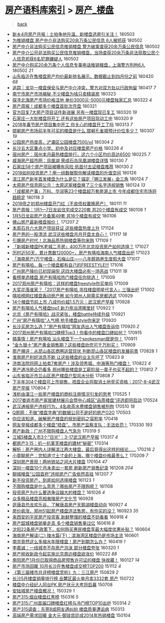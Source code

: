 [房产语料库索引](../../README.md)  > [房产_楼盘](房产_楼盘.md)
====
> [back](../README.md)

- [新乡4月房产月报｜土拍争地升温、新楼盘选房引关注！](http://jkwz.applinzi.com/ittc/7098572191669158923.html#%E6%96%B0%E4%B9%A14%E6%9C%88%E6%88%BF%E4%BA%A7%E6%9C%88%E6%8A%A5%EF%BD%9C%E5%9C%9F%E6%8B%8D%E4%BA%89%E5%9C%B0%E5%8D%87%E6%B8%A9%E3%80%81%E6%96%B0%E6%A5%BC%E7%9B%98%E9%80%89%E6%88%BF%E5%BC%95%E5%85%B3%E6%B3%A8%EF%BC%81) 180503  
- [为推销楼盘 房产中介非法购买20余万条公民信息 6人被抓获](http://jkwz.applinzi.com/ittc/7098543024718218251.html#%E4%B8%BA%E6%8E%A8%E9%94%80%E6%A5%BC%E7%9B%98+%E6%88%BF%E4%BA%A7%E4%B8%AD%E4%BB%8B%E9%9D%9E%E6%B3%95%E8%B4%AD%E4%B9%B020%E4%BD%99%E4%B8%87%E6%9D%A1%E5%85%AC%E6%B0%91%E4%BF%A1%E6%81%AF+6%E4%BA%BA%E8%A2%AB%E6%8A%93%E8%8E%B7) 180502  
- [房产中介非法购买公民信息推销楼盘 警方破案查获20余万条公民信息](http://jkwz.applinzi.com/ittc/7098540380138243079.html#%E6%88%BF%E4%BA%A7%E4%B8%AD%E4%BB%8B%E9%9D%9E%E6%B3%95%E8%B4%AD%E4%B9%B0%E5%85%AC%E6%B0%91%E4%BF%A1%E6%81%AF%E6%8E%A8%E9%94%80%E6%A5%BC%E7%9B%98+%E8%AD%A6%E6%96%B9%E7%A0%B4%E6%A1%88%E6%9F%A5%E8%8E%B720%E4%BD%99%E4%B8%87%E6%9D%A1%E5%85%AC%E6%B0%91%E4%BF%A1%E6%81%AF) 180502  
- [房产中介公司非法购买公民信息推销楼盘，当场查获20余万条非法获取公民个人信息抓获6名犯罪嫌疑人](http://jkwz.applinzi.com/ittc/7098499775844582416.html#%E6%88%BF%E4%BA%A7%E4%B8%AD%E4%BB%8B%E5%85%AC%E5%8F%B8%E9%9D%9E%E6%B3%95%E8%B4%AD%E4%B9%B0%E5%85%AC%E6%B0%91%E4%BF%A1%E6%81%AF%E6%8E%A8%E9%94%80%E6%A5%BC%E7%9B%98%EF%BC%8C%E5%BD%93%E5%9C%BA%E6%9F%A5%E8%8E%B720%E4%BD%99%E4%B8%87%E6%9D%A1%E9%9D%9E%E6%B3%95%E8%8E%B7%E5%8F%96%E5%85%AC%E6%B0%91%E4%B8%AA%E4%BA%BA%E4%BF%A1%E6%81%AF%E6%8A%93%E8%8E%B76%E5%90%8D%E7%8A%AF%E7%BD%AA%E5%AB%8C%E7%96%91%E4%BA%BA) 180502  
- [房产中介购买20余万条个人信息专事电话推销楼盘，上海警方刑拘6人](http://jkwz.applinzi.com/ittc/7098484470405661702.html#%E6%88%BF%E4%BA%A7%E4%B8%AD%E4%BB%8B%E8%B4%AD%E4%B9%B020%E4%BD%99%E4%B8%87%E6%9D%A1%E4%B8%AA%E4%BA%BA%E4%BF%A1%E6%81%AF%E4%B8%93%E4%BA%8B%E7%94%B5%E8%AF%9D%E6%8E%A8%E9%94%80%E6%A5%BC%E7%9B%98%EF%BC%8C%E4%B8%8A%E6%B5%B7%E8%AD%A6%E6%96%B9%E5%88%91%E6%8B%986%E4%BA%BA) 180502 *21* 
- [山东临沂在售楼盘房产均价最新排名展示，数据截止到四月份之前](http://jkwz.applinzi.com/ittc/7094085140580140048.html#%E5%B1%B1%E4%B8%9C%E4%B8%B4%E6%B2%82%E5%9C%A8%E5%94%AE%E6%A5%BC%E7%9B%98%E6%88%BF%E4%BA%A7%E5%9D%87%E4%BB%B7%E6%9C%80%E6%96%B0%E6%8E%92%E5%90%8D%E5%B1%95%E7%A4%BA%EF%BC%8C%E6%95%B0%E6%8D%AE%E6%88%AA%E6%AD%A2%E5%88%B0%E5%9B%9B%E6%9C%88%E4%BB%BD%E4%B9%8B%E5%89%8D) 180420 *68* 
- [追踪｜龙华一楼盘保安与房产中介冲突，警方对双方处以行政拘留](http://jkwz.applinzi.com/ittc/7092729139436192784.html#%E8%BF%BD%E8%B8%AA%EF%BD%9C%E9%BE%99%E5%8D%8E%E4%B8%80%E6%A5%BC%E7%9B%98%E4%BF%9D%E5%AE%89%E4%B8%8E%E6%88%BF%E4%BA%A7%E4%B8%AD%E4%BB%8B%E5%86%B2%E7%AA%81%EF%BC%8C%E8%AD%A6%E6%96%B9%E5%AF%B9%E5%8F%8C%E6%96%B9%E5%A4%84%E4%BB%A5%E8%A1%8C%E6%94%BF%E6%8B%98%E7%95%99) 180417 *7* 
- [南宁市房产市场揭秘 不少楼盘为啥只卖精装房](http://jkwz.applinzi.com/ittc/7083604906940564487.html#%E5%8D%97%E5%AE%81%E5%B8%82%E6%88%BF%E4%BA%A7%E5%B8%82%E5%9C%BA%E6%8F%AD%E7%A7%98+%E4%B8%8D%E5%B0%91%E6%A5%BC%E7%9B%98%E4%B8%BA%E5%95%A5%E5%8F%AA%E5%8D%96%E7%B2%BE%E8%A3%85%E6%88%BF) 180323  
- [探寻北海房产市场价格洼地 单价3000元-5000元楼盘独家汇总](http://jkwz.applinzi.com/ittc/7083327697084482570.html#%E6%8E%A2%E5%AF%BB%E5%8C%97%E6%B5%B7%E6%88%BF%E4%BA%A7%E5%B8%82%E5%9C%BA%E4%BB%B7%E6%A0%BC%E6%B4%BC%E5%9C%B0+%E5%8D%95%E4%BB%B73000%E5%85%83-5000%E5%85%83%E6%A5%BC%E7%9B%98%E7%8B%AC%E5%AE%B6%E6%B1%87%E6%80%BB) 180322 *4* 
- [房产周报！成都多个楼盘首批次开盘](http://jkwz.applinzi.com/ittc/7082876909396689930.html#%E6%88%BF%E4%BA%A7%E5%91%A8%E6%8A%A5%EF%BC%81%E6%88%90%E9%83%BD%E5%A4%9A%E4%B8%AA%E6%A5%BC%E7%9B%98%E9%A6%96%E6%89%B9%E6%AC%A1%E5%BC%80%E7%9B%98) 180321  
- [官方回复7大房产项目证件新进展 另有一楼盘现已复工](http://jkwz.applinzi.com/ittc/7082593278904239111.html#%E5%AE%98%E6%96%B9%E5%9B%9E%E5%A4%8D7%E5%A4%A7%E6%88%BF%E4%BA%A7%E9%A1%B9%E7%9B%AE%E8%AF%81%E4%BB%B6%E6%96%B0%E8%BF%9B%E5%B1%95+%E5%8F%A6%E6%9C%89%E4%B8%80%E6%A5%BC%E7%9B%98%E7%8E%B0%E5%B7%B2%E5%A4%8D%E5%B7%A5) 180320 *19* 
- [石家庄一大批楼盘将开工 还有这些房产项目现动工中](http://jkwz.applinzi.com/ittc/7082570719202640902.html#%E7%9F%B3%E5%AE%B6%E5%BA%84%E4%B8%80%E5%A4%A7%E6%89%B9%E6%A5%BC%E7%9B%98%E5%B0%86%E5%BC%80%E5%B7%A5+%E8%BF%98%E6%9C%89%E8%BF%99%E4%BA%9B%E6%88%BF%E4%BA%A7%E9%A1%B9%E7%9B%AE%E7%8E%B0%E5%8A%A8%E5%B7%A5%E4%B8%AD) 180320 *9* 
- [2018年春节房产项目集中开工 你关心的楼盘开工了吗](http://jkwz.applinzi.com/ittc/7079991271148225542.html#2018%E5%B9%B4%E6%98%A5%E8%8A%82%E6%88%BF%E4%BA%A7%E9%A1%B9%E7%9B%AE%E9%9B%86%E4%B8%AD%E5%BC%80%E5%B7%A5+%E4%BD%A0%E5%85%B3%E5%BF%83%E7%9A%84%E6%A5%BC%E7%9B%98%E5%BC%80%E5%B7%A5%E4%BA%86%E5%90%97) 180313 *7* 
- [邯郸房产市场前半年可买的楼盘是什么 邯郸孔雀城预计价位多少？](http://jkwz.applinzi.com/ittc/7077715718005326864.html#%E9%82%AF%E9%83%B8%E6%88%BF%E4%BA%A7%E5%B8%82%E5%9C%BA%E5%89%8D%E5%8D%8A%E5%B9%B4%E5%8F%AF%E4%B9%B0%E7%9A%84%E6%A5%BC%E7%9B%98%E6%98%AF%E4%BB%80%E4%B9%88+%E9%82%AF%E9%83%B8%E5%AD%94%E9%9B%80%E5%9F%8E%E9%A2%84%E8%AE%A1%E4%BB%B7%E4%BD%8D%E5%A4%9A%E5%B0%91%EF%BC%9F) 180307 *19* 
- [公园房产热度高，浐灞区公园楼盘7500/㎡](http://jkwz.applinzi.com/ittc/7076552494841070599.html#%E5%85%AC%E5%9B%AD%E6%88%BF%E4%BA%A7%E7%83%AD%E5%BA%A6%E9%AB%98%EF%BC%8C%E6%B5%90%E7%81%9E%E5%8C%BA%E5%85%AC%E5%9B%AD%E6%A5%BC%E7%9B%987500%2F%E3%8E%A1) 180304 *2* 
- [长沙五大区重点小学、初中及对应楼盘房产价格](http://jkwz.applinzi.com/ittc/7074448979469534225.html#%E9%95%BF%E6%B2%99%E4%BA%94%E5%A4%A7%E5%8C%BA%E9%87%8D%E7%82%B9%E5%B0%8F%E5%AD%A6%E3%80%81%E5%88%9D%E4%B8%AD%E5%8F%8A%E5%AF%B9%E5%BA%94%E6%A5%BC%E7%9B%98%E6%88%BF%E4%BA%A7%E4%BB%B7%E6%A0%BC) 180226 *4* 
- [宿州房产：宿州本月最热楼盘排行，这六个小区均价高达6500](http://jkwz.applinzi.com/ittc/7073669108766082065.html#%E5%AE%BF%E5%B7%9E%E6%88%BF%E4%BA%A7%EF%BC%9A%E5%AE%BF%E5%B7%9E%E6%9C%AC%E6%9C%88%E6%9C%80%E7%83%AD%E6%A5%BC%E7%9B%98%E6%8E%92%E8%A1%8C%EF%BC%8C%E8%BF%99%E5%85%AD%E4%B8%AA%E5%B0%8F%E5%8C%BA%E5%9D%87%E4%BB%B7%E9%AB%98%E8%BE%BE6500) 180225 *7* 
- [威海房产超市网：凤凰湖 荣成石岛凤凰湖楼盘详情](http://jkwz.applinzi.com/ittc/7064412341695677447.html#%E5%A8%81%E6%B5%B7%E6%88%BF%E4%BA%A7%E8%B6%85%E5%B8%82%E7%BD%91%EF%BC%9A%E5%87%A4%E5%87%B0%E6%B9%96+%E8%8D%A3%E6%88%90%E7%9F%B3%E5%B2%9B%E5%87%A4%E5%87%B0%E6%B9%96%E6%A5%BC%E7%9B%98%E8%AF%A6%E6%83%85) 180130 *7* 
- [石家庄58个房产项目被曝有风险 低首付五证楼盘推荐](http://jkwz.applinzi.com/ittc/7064373449890202635.html#%E7%9F%B3%E5%AE%B6%E5%BA%8458%E4%B8%AA%E6%88%BF%E4%BA%A7%E9%A1%B9%E7%9B%AE%E8%A2%AB%E6%9B%9D%E6%9C%89%E9%A3%8E%E9%99%A9+%E4%BD%8E%E9%A6%96%E4%BB%98%E4%BA%94%E8%AF%81%E6%A5%BC%E7%9B%98%E6%8E%A8%E8%8D%90) 180130 *2* 
- [2018如何投资房产？用一组数据帮你解读楼盘的升值空间](http://jkwz.applinzi.com/ittc/7062873537079936010.html#2018%E5%A6%82%E4%BD%95%E6%8A%95%E8%B5%84%E6%88%BF%E4%BA%A7%EF%BC%9F%E7%94%A8%E4%B8%80%E7%BB%84%E6%95%B0%E6%8D%AE%E5%B8%AE%E4%BD%A0%E8%A7%A3%E8%AF%BB%E6%A5%BC%E7%9B%98%E7%9A%84%E5%8D%87%E5%80%BC%E7%A9%BA%E9%97%B4) 180126  
- [滨江房产新年首发楼盘为什么是它？锚定「拥江发展」金三角](http://jkwz.applinzi.com/ittc/7062126745426068496.html#%E6%BB%A8%E6%B1%9F%E6%88%BF%E4%BA%A7%E6%96%B0%E5%B9%B4%E9%A6%96%E5%8F%91%E6%A5%BC%E7%9B%98%E4%B8%BA%E4%BB%80%E4%B9%88%E6%98%AF%E5%AE%83%EF%BC%9F%E9%94%9A%E5%AE%9A%E3%80%8C%E6%8B%A5%E6%B1%9F%E5%8F%91%E5%B1%95%E3%80%8D%E9%87%91%E4%B8%89%E8%A7%92) 180124 *7* 
- [太原房产信息网公示：太原这家楼盘换了三个名字违规销售](http://jkwz.applinzi.com/ittc/7062082328606540806.html#%E5%A4%AA%E5%8E%9F%E6%88%BF%E4%BA%A7%E4%BF%A1%E6%81%AF%E7%BD%91%E5%85%AC%E7%A4%BA%EF%BC%9A%E5%A4%AA%E5%8E%9F%E8%BF%99%E5%AE%B6%E6%A5%BC%E7%9B%98%E6%8D%A2%E4%BA%86%E4%B8%89%E4%B8%AA%E5%90%8D%E5%AD%97%E8%BF%9D%E8%A7%84%E9%94%80%E5%94%AE) 180124 *13* 
- [「成都房产事」万科、华润等23个楼盘超万套房源上市 今年成都住宅市场将趋稳定](http://jkwz.applinzi.com/ittc/7059885823015519249.html#%E3%80%8C%E6%88%90%E9%83%BD%E6%88%BF%E4%BA%A7%E4%BA%8B%E3%80%8D%E4%B8%87%E7%A7%91%E3%80%81%E5%8D%8E%E6%B6%A6%E7%AD%8923%E4%B8%AA%E6%A5%BC%E7%9B%98%E8%B6%85%E4%B8%87%E5%A5%97%E6%88%BF%E6%BA%90%E4%B8%8A%E5%B8%82+%E4%BB%8A%E5%B9%B4%E6%88%90%E9%83%BD%E4%BD%8F%E5%AE%85%E5%B8%82%E5%9C%BA%E5%B0%86%E8%B6%8B%E7%A8%B3%E5%AE%9A) 180118 *3* 
- [2018债之初郑州楼盘开门红（不良债权置换房产）](http://jkwz.applinzi.com/ittc/7057259382515958800.html#2018%E5%80%BA%E4%B9%8B%E5%88%9D%E9%83%91%E5%B7%9E%E6%A5%BC%E7%9B%98%E5%BC%80%E9%97%A8%E7%BA%A2%EF%BC%88%E4%B8%8D%E8%89%AF%E5%80%BA%E6%9D%83%E7%BD%AE%E6%8D%A2%E6%88%BF%E4%BA%A7%EF%BC%89) 180111 *11* 
- [房产周报：1月1—7日龙岩住宅成交220套 共20个楼盘有成交](http://jkwz.applinzi.com/ittc/7056156488874066954.html#%E6%88%BF%E4%BA%A7%E5%91%A8%E6%8A%A5%EF%BC%9A1%E6%9C%881%E2%80%947%E6%97%A5%E9%BE%99%E5%B2%A9%E4%BD%8F%E5%AE%85%E6%88%90%E4%BA%A4220%E5%A5%97+%E5%85%B120%E4%B8%AA%E6%A5%BC%E7%9B%98%E6%9C%89%E6%88%90%E4%BA%A4) 180108 *1* 
- [1月5日龙岩房产总备案49套 共16个楼盘有成交](http://jkwz.applinzi.com/ittc/7055399784473429008.html#1%E6%9C%885%E6%97%A5%E9%BE%99%E5%B2%A9%E6%88%BF%E4%BA%A7%E6%80%BB%E5%A4%87%E6%A1%8849%E5%A5%97+%E5%85%B116%E4%B8%AA%E6%A5%BC%E7%9B%98%E6%9C%89%E6%88%90%E4%BA%A4) 180106  
- [佛山房产最新楼盘报价！](http://jkwz.applinzi.com/ittc/7044292168984822800.html#%E4%BD%9B%E5%B1%B1%E6%88%BF%E4%BA%A7%E6%9C%80%E6%96%B0%E6%A5%BC%E7%9B%98%E6%8A%A5%E4%BB%B7%EF%BC%81) 171207 *2* 
- [本周石共六大房产项目获证 这些楼盘热度上升](http://jkwz.applinzi.com/ittc/7039448464826565649.html#%E6%9C%AC%E5%91%A8%E7%9F%B3%E5%85%B1%E5%85%AD%E5%A4%A7%E6%88%BF%E4%BA%A7%E9%A1%B9%E7%9B%AE%E8%8E%B7%E8%AF%81+%E8%BF%99%E4%BA%9B%E6%A5%BC%E7%9B%98%E7%83%AD%E5%BA%A6%E4%B8%8A%E5%8D%87) 171124  
- [房产界的一股清流 武汉这些楼盘月月开盘太良心！](http://jkwz.applinzi.com/ittc/7036941793059406864.html#%E6%88%BF%E4%BA%A7%E7%95%8C%E7%9A%84%E4%B8%80%E8%82%A1%E6%B8%85%E6%B5%81+%E6%AD%A6%E6%B1%89%E8%BF%99%E4%BA%9B%E6%A5%BC%E7%9B%98%E6%9C%88%E6%9C%88%E5%BC%80%E7%9B%98%E5%A4%AA%E8%89%AF%E5%BF%83%EF%BC%81) 171117 *18* 
- [引爆房产时代！北海品质热销楼盘等你来购](http://jkwz.applinzi.com/ittc/7033726143973295121.html#%E5%BC%95%E7%88%86%E6%88%BF%E4%BA%A7%E6%97%B6%E4%BB%A3%EF%BC%81%E5%8C%97%E6%B5%B7%E5%93%81%E8%B4%A8%E7%83%AD%E9%94%80%E6%A5%BC%E7%9B%98%E7%AD%89%E4%BD%A0%E6%9D%A5%E8%B4%AD) 171109 *1* 
- [「新城新楼盘PK老城二手房」400万在北京投资房产如何选择？](http://jkwz.applinzi.com/ittc/7029085127383188496.html#%E3%80%8C%E6%96%B0%E5%9F%8E%E6%96%B0%E6%A5%BC%E7%9B%98PK%E8%80%81%E5%9F%8E%E4%BA%8C%E6%89%8B%E6%88%BF%E3%80%8D400%E4%B8%87%E5%9C%A8%E5%8C%97%E4%BA%AC%E6%8A%95%E8%B5%84%E6%88%BF%E4%BA%A7%E5%A6%82%E4%BD%95%E9%80%89%E6%8B%A9%EF%BC%9F) 171027  
- [历时近50天，累计票数120000+，房产有嘻哈海南人气楼盘出炉](http://jkwz.applinzi.com/ittc/7027678312409859089.html#%E5%8E%86%E6%97%B6%E8%BF%9150%E5%A4%A9%EF%BC%8C%E7%B4%AF%E8%AE%A1%E7%A5%A8%E6%95%B0120000%2B%EF%BC%8C%E6%88%BF%E4%BA%A7%E6%9C%89%E5%98%BB%E5%93%88%E6%B5%B7%E5%8D%97%E4%BA%BA%E6%B0%94%E6%A5%BC%E7%9B%98%E5%87%BA%E7%82%89) 171023  
- [「海南房产/万宁楼盘」石梅山庄——八年醇熟养生度假大盘](http://jkwz.applinzi.com/ittc/7025441548802720784.html#%E3%80%8C%E6%B5%B7%E5%8D%97%E6%88%BF%E4%BA%A7%2F%E4%B8%87%E5%AE%81%E6%A5%BC%E7%9B%98%E3%80%8D%E7%9F%B3%E6%A2%85%E5%B1%B1%E5%BA%84%E2%80%94%E2%80%94%E5%85%AB%E5%B9%B4%E9%86%87%E7%86%9F%E5%85%BB%E7%94%9F%E5%BA%A6%E5%81%87%E5%A4%A7%E7%9B%98) 171017  
- [房产有嘻哈，每一个楼盘都有自己的FREESTYLE!!!](http://jkwz.applinzi.com/ittc/7025108435702645776.html#%E6%88%BF%E4%BA%A7%E6%9C%89%E5%98%BB%E5%93%88%EF%BC%8C%E6%AF%8F%E4%B8%80%E4%B8%AA%E6%A5%BC%E7%9B%98%E9%83%BD%E6%9C%89%E8%87%AA%E5%B7%B1%E7%9A%84FREESTYLE%21%21%21) 171016  
- [广州房产降价已初现端倪 这四大楼盘必有一场恶战](http://jkwz.applinzi.com/ittc/7023201055247172624.html#%E5%B9%BF%E5%B7%9E%E6%88%BF%E4%BA%A7%E9%99%8D%E4%BB%B7%E5%B7%B2%E5%88%9D%E7%8E%B0%E7%AB%AF%E5%80%AA+%E8%BF%99%E5%9B%9B%E5%A4%A7%E6%A5%BC%E7%9B%98%E5%BF%85%E6%9C%89%E4%B8%80%E5%9C%BA%E6%81%B6%E6%88%98) 171011 *18* 
- [看榜单选楼盘 房产有嘻哈热门楼盘任你挑选！](http://jkwz.applinzi.com/ittc/7022397129715352593.html#%E7%9C%8B%E6%A6%9C%E5%8D%95%E9%80%89%E6%A5%BC%E7%9B%98+%E6%88%BF%E4%BA%A7%E6%9C%89%E5%98%BB%E5%93%88%E7%83%AD%E9%97%A8%E6%A5%BC%E7%9B%98%E4%BB%BB%E4%BD%A0%E6%8C%91%E9%80%89%EF%BC%81) 171009  
- [2017郑州房产有嘻哈：这样的楼盘freestyle你买单吗](http://jkwz.applinzi.com/ittc/7022371032273519633.html#2017%E9%83%91%E5%B7%9E%E6%88%BF%E4%BA%A7%E6%9C%89%E5%98%BB%E5%93%88%EF%BC%9A%E8%BF%99%E6%A0%B7%E7%9A%84%E6%A5%BC%E7%9B%98freestyle%E4%BD%A0%E4%B9%B0%E5%8D%95%E5%90%97) 171009  
- [大奖花落谁家？「2017房产有嘻哈 寻找楼盘明星代言人」三强出炉](http://jkwz.applinzi.com/ittc/7019832279592076304.html#%E5%A4%A7%E5%A5%96%E8%8A%B1%E8%90%BD%E8%B0%81%E5%AE%B6%EF%BC%9F%E3%80%8C2017%E6%88%BF%E4%BA%A7%E6%9C%89%E5%98%BB%E5%93%88+%E5%AF%BB%E6%89%BE%E6%A5%BC%E7%9B%98%E6%98%8E%E6%98%9F%E4%BB%A3%E8%A8%80%E4%BA%BA%E3%80%8D%E4%B8%89%E5%BC%BA%E5%87%BA%E7%82%89) 171002  
- [嘻哈榜网红楼盘轰动房产圈 如今郑州人刚需买房都选这](http://jkwz.applinzi.com/ittc/7018654019990586385.html#%E5%98%BB%E5%93%88%E6%A6%9C%E7%BD%91%E7%BA%A2%E6%A5%BC%E7%9B%98%E8%BD%B0%E5%8A%A8%E6%88%BF%E4%BA%A7%E5%9C%88+%E5%A6%82%E4%BB%8A%E9%83%91%E5%B7%9E%E4%BA%BA%E5%88%9A%E9%9C%80%E4%B9%B0%E6%88%BF%E9%83%BD%E9%80%89%E8%BF%99) 170929  
- [14个楼盘节前上市 八成均价超1.5万元｜武汉房产早报](http://jkwz.applinzi.com/ittc/7018274341261935633.html#14%E4%B8%AA%E6%A5%BC%E7%9B%98%E8%8A%82%E5%89%8D%E4%B8%8A%E5%B8%82+%E5%85%AB%E6%88%90%E5%9D%87%E4%BB%B7%E8%B6%851.5%E4%B8%87%E5%85%83%EF%BD%9C%E6%AD%A6%E6%B1%89%E6%88%BF%E4%BA%A7%E6%97%A9%E6%8A%A5) 170928  
- [房产有嘻哈人气楼盘top1 新力帝泊湾哪里好](http://jkwz.applinzi.com/ittc/7015913828544676881.html#%E6%88%BF%E4%BA%A7%E6%9C%89%E5%98%BB%E5%93%88%E4%BA%BA%E6%B0%94%E6%A5%BC%E7%9B%98top1+%E6%96%B0%E5%8A%9B%E5%B8%9D%E6%B3%8A%E6%B9%BE%E5%93%AA%E9%87%8C%E5%A5%BD) 170922 *1* 
- [北京《房产有嘻哈》战况紧张，楼盘battle持续升级](http://jkwz.applinzi.com/ittc/7015696054199256080.html#%E5%8C%97%E4%BA%AC%E3%80%8A%E6%88%BF%E4%BA%A7%E6%9C%89%E5%98%BB%E5%93%88%E3%80%8B%E6%88%98%E5%86%B5%E7%B4%A7%E5%BC%A0%EF%BC%8C%E6%A5%BC%E7%9B%98battle%E6%8C%81%E7%BB%AD%E5%8D%87%E7%BA%A7) 170921  
- [广州“房产有嘻哈”人气榜 抢手楼盘style你来定](http://jkwz.applinzi.com/ittc/7015432999196427281.html#%E5%B9%BF%E5%B7%9E%E2%80%9C%E6%88%BF%E4%BA%A7%E6%9C%89%E5%98%BB%E5%93%88%E2%80%9D%E4%BA%BA%E6%B0%94%E6%A6%9C+%E6%8A%A2%E6%89%8B%E6%A5%BC%E7%9B%98style%E4%BD%A0%E6%9D%A5%E5%AE%9A) 170920  
- [长沙买房怎么选？“房产有嘻哈”网友选出人气楼盘告诉你](http://jkwz.applinzi.com/ittc/7015170963040371728.html#%E9%95%BF%E6%B2%99%E4%B9%B0%E6%88%BF%E6%80%8E%E4%B9%88%E9%80%89%EF%BC%9F%E2%80%9C%E6%88%BF%E4%BA%A7%E6%9C%89%E5%98%BB%E5%93%88%E2%80%9D%E7%BD%91%E5%8F%8B%E9%80%89%E5%87%BA%E4%BA%BA%E6%B0%94%E6%A5%BC%E7%9B%98%E5%91%8A%E8%AF%89%E4%BD%A0) 170920 *2* 
- [2017郑州房产有嘻哈口碑榜Top3！你看中的楼盘口碑如何？](http://jkwz.applinzi.com/ittc/7013315277973095441.html#2017%E9%83%91%E5%B7%9E%E6%88%BF%E4%BA%A7%E6%9C%89%E5%98%BB%E5%93%88%E5%8F%A3%E7%A2%91%E6%A6%9CTop3%EF%BC%81%E4%BD%A0%E7%9C%8B%E4%B8%AD%E7%9A%84%E6%A5%BC%E7%9B%98%E5%8F%A3%E7%A2%91%E5%A6%82%E4%BD%95%EF%BC%9F) 170915  
- [搞事情！房产有嘻哈 汕头楼盘下一个spokesman就是你！](http://jkwz.applinzi.com/ittc/7012111768858657808.html#%E6%90%9E%E4%BA%8B%E6%83%85%EF%BC%81%E6%88%BF%E4%BA%A7%E6%9C%89%E5%98%BB%E5%93%88+%E6%B1%95%E5%A4%B4%E6%A5%BC%E7%9B%98%E4%B8%8B%E4%B8%80%E4%B8%AAspokesman%E5%B0%B1%E6%98%AF%E4%BD%A0%EF%BC%81) 170911  
- [“金九银十”房产黄金销售期？这些楼盘劝您可千万别买！](http://jkwz.applinzi.com/ittc/7011349729315914768.html#%E2%80%9C%E9%87%91%E4%B9%9D%E9%93%B6%E5%8D%81%E2%80%9D%E6%88%BF%E4%BA%A7%E9%BB%84%E9%87%91%E9%94%80%E5%94%AE%E6%9C%9F%EF%BC%9F%E8%BF%99%E4%BA%9B%E6%A5%BC%E7%9B%98%E5%8A%9D%E6%82%A8%E5%8F%AF%E5%8D%83%E4%B8%87%E5%88%AB%E4%B9%B0%EF%BC%81) 170909  
- [房产辣评：从昆山各区商圈运营现状 判断昆山各区楼盘的发展前景](http://jkwz.applinzi.com/ittc/7006869652406535185.html#%E6%88%BF%E4%BA%A7%E8%BE%A3%E8%AF%84%EF%BC%9A%E4%BB%8E%E6%98%86%E5%B1%B1%E5%90%84%E5%8C%BA%E5%95%86%E5%9C%88%E8%BF%90%E8%90%A5%E7%8E%B0%E7%8A%B6+%E5%88%A4%E6%96%AD%E6%98%86%E5%B1%B1%E5%90%84%E5%8C%BA%E6%A5%BC%E7%9B%98%E7%9A%84%E5%8F%91%E5%B1%95%E5%89%8D%E6%99%AF) 170828 *1* 
- [淮南房产利好消息不断 让这些楼盘的业主乐坏了](http://jkwz.applinzi.com/ittc/7005039624257537040.html#%E6%B7%AE%E5%8D%97%E6%88%BF%E4%BA%A7%E5%88%A9%E5%A5%BD%E6%B6%88%E6%81%AF%E4%B8%8D%E6%96%AD+%E8%AE%A9%E8%BF%99%E4%BA%9B%E6%A5%BC%E7%9B%98%E7%9A%84%E4%B8%9A%E4%B8%BB%E4%B9%90%E5%9D%8F%E4%BA%86) 170823 *9* 
- [济南法院将网上拍卖7套房产！涉及领秀城、中海等热门楼盘！](http://jkwz.applinzi.com/ittc/7004581188663247889.html#%E6%B5%8E%E5%8D%97%E6%B3%95%E9%99%A2%E5%B0%86%E7%BD%91%E4%B8%8A%E6%8B%8D%E5%8D%967%E5%A5%97%E6%88%BF%E4%BA%A7%EF%BC%81%E6%B6%89%E5%8F%8A%E9%A2%86%E7%A7%80%E5%9F%8E%E3%80%81%E4%B8%AD%E6%B5%B7%E7%AD%89%E7%83%AD%E9%97%A8%E6%A5%BC%E7%9B%98%EF%BC%81) 170822 *4* 
- [房产遇冷房企仍看多 郑州哪些楼盘是工薪阶层一辈子也买不起的？](http://jkwz.applinzi.com/ittc/7000883616257934352.html#%E6%88%BF%E4%BA%A7%E9%81%87%E5%86%B7%E6%88%BF%E4%BC%81%E4%BB%8D%E7%9C%8B%E5%A4%9A+%E9%83%91%E5%B7%9E%E5%93%AA%E4%BA%9B%E6%A5%BC%E7%9B%98%E6%98%AF%E5%B7%A5%E8%96%AA%E9%98%B6%E5%B1%82%E4%B8%80%E8%BE%88%E5%AD%90%E4%B9%9F%E4%B9%B0%E4%B8%8D%E8%B5%B7%E7%9A%84%EF%BC%9F) 170812 *7* 
- [山东省临沂市兰山区房产楼盘户型风水分析](http://jkwz.applinzi.com/ittc/6999394093833389072.html#%E5%B1%B1%E4%B8%9C%E7%9C%81%E4%B8%B4%E6%B2%82%E5%B8%82%E5%85%B0%E5%B1%B1%E5%8C%BA%E6%88%BF%E4%BA%A7%E6%A5%BC%E7%9B%98%E6%88%B7%E5%9E%8B%E9%A3%8E%E6%B0%B4%E5%88%86%E6%9E%90) 170808 *7* 
- [下半年304个楼盘可上市销售，捂盘企业将取消土地竞买资格｜2017-8-4武汉房产早报](http://jkwz.applinzi.com/ittc/6997862951426720784.html#%E4%B8%8B%E5%8D%8A%E5%B9%B4304%E4%B8%AA%E6%A5%BC%E7%9B%98%E5%8F%AF%E4%B8%8A%E5%B8%82%E9%94%80%E5%94%AE%EF%BC%8C%E6%8D%82%E7%9B%98%E4%BC%81%E4%B8%9A%E5%B0%86%E5%8F%96%E6%B6%88%E5%9C%9F%E5%9C%B0%E7%AB%9E%E4%B9%B0%E8%B5%84%E6%A0%BC%EF%BD%9C2017-8-4%E6%AD%A6%E6%B1%89%E6%88%BF%E4%BA%A7%E6%97%A9%E6%8A%A5) 170804 *7* 
- [浅析由湛江一些房产楼盘的商标注册情况引发的思考](http://jkwz.applinzi.com/ittc/6971551547900036101.html#%E6%B5%85%E6%9E%90%E7%94%B1%E6%B9%9B%E6%B1%9F%E4%B8%80%E4%BA%9B%E6%88%BF%E4%BA%A7%E6%A5%BC%E7%9B%98%E7%9A%84%E5%95%86%E6%A0%87%E6%B3%A8%E5%86%8C%E6%83%85%E5%86%B5%E5%BC%95%E5%8F%91%E7%9A%84%E6%80%9D%E8%80%83) 170525 *1* 
- [2017娄底市房产家居建材展示会暨中心城区“品质楼盘”评选即将启动](http://jkwz.applinzi.com/ittc/6971248674079245316.html#2017%E5%A8%84%E5%BA%95%E5%B8%82%E6%88%BF%E4%BA%A7%E5%AE%B6%E5%B1%85%E5%BB%BA%E6%9D%90%E5%B1%95%E7%A4%BA%E4%BC%9A%E6%9A%A8%E4%B8%AD%E5%BF%83%E5%9F%8E%E5%8C%BA%E2%80%9C%E5%93%81%E8%B4%A8%E6%A5%BC%E7%9B%98%E2%80%9D%E8%AF%84%E9%80%89%E5%8D%B3%E5%B0%86%E5%90%AF%E5%8A%A8) 170524  
- [武汉通报房产违规行为，4名收茶水费楼盘销售被刑拘](http://jkwz.applinzi.com/ittc/6965965085137699845.html#%E6%AD%A6%E6%B1%89%E9%80%9A%E6%8A%A5%E6%88%BF%E4%BA%A7%E8%BF%9D%E8%A7%84%E8%A1%8C%E4%B8%BA%EF%BC%8C4%E5%90%8D%E6%94%B6%E8%8C%B6%E6%B0%B4%E8%B4%B9%E6%A5%BC%E7%9B%98%E9%94%80%E5%94%AE%E8%A2%AB%E5%88%91%E6%8B%98) 170510 *18* 
- [Q房网：不做“楼盘字典”的数据公司不是好的房产O2O](http://jkwz.applinzi.com/ittc/6963395020274009092.html#Q%E6%88%BF%E7%BD%91%EF%BC%9A%E4%B8%8D%E5%81%9A%E2%80%9C%E6%A5%BC%E7%9B%98%E5%AD%97%E5%85%B8%E2%80%9D%E7%9A%84%E6%95%B0%E6%8D%AE%E5%85%AC%E5%8F%B8%E4%B8%8D%E6%98%AF%E5%A5%BD%E7%9A%84%E6%88%BF%E4%BA%A7O2O) 170503  
- [你应该知道，破解房产楼盘的规划密码之容积率](http://jkwz.applinzi.com/ittc/6957914925241467909.html#%E4%BD%A0%E5%BA%94%E8%AF%A5%E7%9F%A5%E9%81%93%EF%BC%8C%E7%A0%B4%E8%A7%A3%E6%88%BF%E4%BA%A7%E6%A5%BC%E7%9B%98%E7%9A%84%E8%A7%84%E5%88%92%E5%AF%86%E7%A0%81%E4%B9%8B%E5%AE%B9%E7%A7%AF%E7%8E%87) 170418  
- [网友举报成都多个楼盘“捂盘”，市房产监察支队：无法处罚！](http://jkwz.applinzi.com/ittc/6950881317079221252.html#%E7%BD%91%E5%8F%8B%E4%B8%BE%E6%8A%A5%E6%88%90%E9%83%BD%E5%A4%9A%E4%B8%AA%E6%A5%BC%E7%9B%98%E2%80%9C%E6%8D%82%E7%9B%98%E2%80%9D%EF%BC%8C%E5%B8%82%E6%88%BF%E4%BA%A7%E7%9B%91%E5%AF%9F%E6%94%AF%E9%98%9F%EF%BC%9A%E6%97%A0%E6%B3%95%E5%A4%84%E7%BD%9A%EF%BC%81) 170330 *193* 
- [房产新政：广州不限购楼盘人气急升](http://jkwz.applinzi.com/ittc/6946739468756321285.html#%E6%88%BF%E4%BA%A7%E6%96%B0%E6%94%BF%EF%BC%9A%E5%B9%BF%E5%B7%9E%E4%B8%8D%E9%99%90%E8%B4%AD%E6%A5%BC%E7%9B%98%E4%BA%BA%E6%B0%94%E6%80%A5%E5%8D%87) 170319 *5* 
- [江城5楼盘入市3个“日光”｜3-17武汉房产早报](http://jkwz.applinzi.com/ittc/6945915619131261956.html#%E6%B1%9F%E5%9F%8E5%E6%A5%BC%E7%9B%98%E5%85%A5%E5%B8%823%E4%B8%AA%E2%80%9C%E6%97%A5%E5%85%89%E2%80%9D%EF%BD%9C3-17%E6%AD%A6%E6%B1%89%E6%88%BF%E4%BA%A7%E6%97%A9%E6%8A%A5) 170317 *4* 
- [都房产3·15：扒一扒莱芜楼盘的建材“秘密”](http://jkwz.applinzi.com/ittc/6944851283021399044.html#%E9%83%BD%E6%88%BF%E4%BA%A73%C2%B715%EF%BC%9A%E6%89%92%E4%B8%80%E6%89%92%E8%8E%B1%E8%8A%9C%E6%A5%BC%E7%9B%98%E7%9A%84%E5%BB%BA%E6%9D%90%E2%80%9C%E7%A7%98%E5%AF%86%E2%80%9D) 170314  
- [解析｜房产圈内人详解滨江两大楼盘，最后竟得出这样的结论……](http://jkwz.applinzi.com/ittc/6935354864447259653.html#%E8%A7%A3%E6%9E%90%EF%BD%9C%E6%88%BF%E4%BA%A7%E5%9C%88%E5%86%85%E4%BA%BA%E8%AF%A6%E8%A7%A3%E6%BB%A8%E6%B1%9F%E4%B8%A4%E5%A4%A7%E6%A5%BC%E7%9B%98%EF%BC%8C%E6%9C%80%E5%90%8E%E7%AB%9F%E5%BE%97%E5%87%BA%E8%BF%99%E6%A0%B7%E7%9A%84%E7%BB%93%E8%AE%BA%E2%80%A6%E2%80%A6) 170216 *2* 
- [小童聊房产：您知道寸土寸金的上海，哪个楼盘价格最贵么？](http://jkwz.applinzi.com/ittc/6932719934001120261.html#%E5%B0%8F%E7%AB%A5%E8%81%8A%E6%88%BF%E4%BA%A7%EF%BC%9A%E6%82%A8%E7%9F%A5%E9%81%93%E5%AF%B8%E5%9C%9F%E5%AF%B8%E9%87%91%E7%9A%84%E4%B8%8A%E6%B5%B7%EF%BC%8C%E5%93%AA%E4%B8%AA%E6%A5%BC%E7%9B%98%E4%BB%B7%E6%A0%BC%E6%9C%80%E8%B4%B5%E4%B9%88%EF%BC%9F) 170209 *7* 
- [深圳房产景观！两地铁站之间大片楼盘](http://jkwz.applinzi.com/ittc/6919341123381494788.html#%E6%B7%B1%E5%9C%B3%E6%88%BF%E4%BA%A7%E6%99%AF%E8%A7%82%EF%BC%81%E4%B8%A4%E5%9C%B0%E9%93%81%E7%AB%99%E4%B9%8B%E9%97%B4%E5%A4%A7%E7%89%87%E6%A5%BC%E7%9B%98) 170104 *47* 
- [深圳一楼盘10个月未卖出一套房 刷新房产销售纪录](http://jkwz.applinzi.com/ittc/6909239262448190469.html#%E6%B7%B1%E5%9C%B3%E4%B8%80%E6%A5%BC%E7%9B%9810%E4%B8%AA%E6%9C%88%E6%9C%AA%E5%8D%96%E5%87%BA%E4%B8%80%E5%A5%97%E6%88%BF+%E5%88%B7%E6%96%B0%E6%88%BF%E4%BA%A7%E9%94%80%E5%94%AE%E7%BA%AA%E5%BD%95) 161208 *204* 
- [聊城楼盘“公园首府”违规房产广告依然高挂](http://jkwz.applinzi.com/ittc/6908822168820777988.html#%E8%81%8A%E5%9F%8E%E6%A5%BC%E7%9B%98%E2%80%9C%E5%85%AC%E5%9B%AD%E9%A6%96%E5%BA%9C%E2%80%9D%E8%BF%9D%E8%A7%84%E6%88%BF%E4%BA%A7%E5%B9%BF%E5%91%8A%E4%BE%9D%E7%84%B6%E9%AB%98%E6%8C%82) 161207 *7* 
- [新手投资房产，到底如何选择楼盘](http://jkwz.applinzi.com/ittc/6903771879294108676.html#%E6%96%B0%E6%89%8B%E6%8A%95%E8%B5%84%E6%88%BF%E4%BA%A7%EF%BC%8C%E5%88%B0%E5%BA%95%E5%A6%82%E4%BD%95%E9%80%89%E6%8B%A9%E6%A5%BC%E7%9B%98) 161123 *1* 
- [不限购楼盘是什么意思？哪些房产不限购呢？](http://jkwz.applinzi.com/ittc/6898151407617573892.html#%E4%B8%8D%E9%99%90%E8%B4%AD%E6%A5%BC%E7%9B%98%E6%98%AF%E4%BB%80%E4%B9%88%E6%84%8F%E6%80%9D%EF%BC%9F%E5%93%AA%E4%BA%9B%E6%88%BF%E4%BA%A7%E4%B8%8D%E9%99%90%E8%B4%AD%E5%91%A2%EF%BC%9F) 161108  
- [投资房产为什么要选争议越大的楼盘？](http://jkwz.applinzi.com/ittc/6893341195895309317.html#%E6%8A%95%E8%B5%84%E6%88%BF%E4%BA%A7%E4%B8%BA%E4%BB%80%E4%B9%88%E8%A6%81%E9%80%89%E4%BA%89%E8%AE%AE%E8%B6%8A%E5%A4%A7%E7%9A%84%E6%A5%BC%E7%9B%98%EF%BC%9F) 161026 *4* 
- [众多精品楼盘亮相夷陵房产文化节](http://jkwz.applinzi.com/ittc/6882952615565984773.html#%E4%BC%97%E5%A4%9A%E7%B2%BE%E5%93%81%E6%A5%BC%E7%9B%98%E4%BA%AE%E7%9B%B8%E5%A4%B7%E9%99%B5%E6%88%BF%E4%BA%A7%E6%96%87%E5%8C%96%E8%8A%82) 160928  
- [逛唐县恐龙欢乐谷，了解唐县房产天鹅湖楼盘动向](http://jkwz.applinzi.com/ittc/6882454620852454404.html#%E9%80%9B%E5%94%90%E5%8E%BF%E6%81%90%E9%BE%99%E6%AC%A2%E4%B9%90%E8%B0%B7%EF%BC%8C%E4%BA%86%E8%A7%A3%E5%94%90%E5%8E%BF%E6%88%BF%E4%BA%A7%E5%A4%A9%E9%B9%85%E6%B9%96%E6%A5%BC%E7%9B%98%E5%8A%A8%E5%90%91) 160927 *4* 
- [房价疯涨，郑州51起房产楼盘违法售房，有你买的没？](http://jkwz.applinzi.com/ittc/6881084365337003012.html#%E6%88%BF%E4%BB%B7%E7%96%AF%E6%B6%A8%EF%BC%8C%E9%83%91%E5%B7%9E51%E8%B5%B7%E6%88%BF%E4%BA%A7%E6%A5%BC%E7%9B%98%E8%BF%9D%E6%B3%95%E5%94%AE%E6%88%BF%EF%BC%8C%E6%9C%89%E4%BD%A0%E4%B9%B0%E7%9A%84%E6%B2%A1%EF%BC%9F) 160923 *35* 
- [来西安的平民房产投资客 新鲜整理的楼盘不妨看看](http://jkwz.applinzi.com/ittc/6879248214510797828.html#%E6%9D%A5%E8%A5%BF%E5%AE%89%E7%9A%84%E5%B9%B3%E6%B0%91%E6%88%BF%E4%BA%A7%E6%8A%95%E8%B5%84%E5%AE%A2+%E6%96%B0%E9%B2%9C%E6%95%B4%E7%90%86%E7%9A%84%E6%A5%BC%E7%9B%98%E4%B8%8D%E5%A6%A8%E7%9C%8B%E7%9C%8B) 160918 *4* 
- [房产韶城楼盘销量走高 多个楼盘销售量过亿](http://jkwz.applinzi.com/ittc/6844380670864131076.html#%E6%88%BF%E4%BA%A7%E9%9F%B6%E5%9F%8E%E6%A5%BC%E7%9B%98%E9%94%80%E9%87%8F%E8%B5%B0%E9%AB%98+%E5%A4%9A%E4%B8%AA%E6%A5%BC%E7%9B%98%E9%94%80%E5%94%AE%E9%87%8F%E8%BF%87%E4%BA%BF) 160616 *8* 
- [沈阳22条房产政策下，如何购买惠民楼盘享最大幅度优惠补贴？](http://jkwz.applinzi.com/ittc/6839877712101245956.html#%E6%B2%88%E9%98%B322%E6%9D%A1%E6%88%BF%E4%BA%A7%E6%94%BF%E7%AD%96%E4%B8%8B%EF%BC%8C%E5%A6%82%E4%BD%95%E8%B4%AD%E4%B9%B0%E6%83%A0%E6%B0%91%E6%A5%BC%E7%9B%98%E4%BA%AB%E6%9C%80%E5%A4%A7%E5%B9%85%E5%BA%A6%E4%BC%98%E6%83%A0%E8%A1%A5%E8%B4%B4%EF%BC%9F) 160604  
- [海南房产解读(二) 陵水篇(下)：滨海湾区楼盘仍是市场主流](http://jkwz.applinzi.com/ittc/6838487376334423044.html#%E6%B5%B7%E5%8D%97%E6%88%BF%E4%BA%A7%E8%A7%A3%E8%AF%BB%28%E4%BA%8C%29+%E9%99%B5%E6%B0%B4%E7%AF%87%28%E4%B8%8B%29%EF%BC%9A%E6%BB%A8%E6%B5%B7%E6%B9%BE%E5%8C%BA%E6%A5%BC%E7%9B%98%E4%BB%8D%E6%98%AF%E5%B8%82%E5%9C%BA%E4%B8%BB%E6%B5%81) 160601  
- [南京竟然这么多缩水年限楼盘！房产到期怎么办？](http://jkwz.applinzi.com/ittc/6822721283028419589.html#%E5%8D%97%E4%BA%AC%E7%AB%9F%E7%84%B6%E8%BF%99%E4%B9%88%E5%A4%9A%E7%BC%A9%E6%B0%B4%E5%B9%B4%E9%99%90%E6%A5%BC%E7%9B%98%EF%BC%81%E6%88%BF%E4%BA%A7%E5%88%B0%E6%9C%9F%E6%80%8E%E4%B9%88%E5%8A%9E%EF%BC%9F) 160419 *1* 
- [李嘉诚：一线城市不存房产泡沫 部分楼盘夸张](http://jkwz.applinzi.com/ittc/6811601914265338884.html#%E6%9D%8E%E5%98%89%E8%AF%9A%EF%BC%9A%E4%B8%80%E7%BA%BF%E5%9F%8E%E5%B8%82%E4%B8%8D%E5%AD%98%E6%88%BF%E4%BA%A7%E6%B3%A1%E6%B2%AB+%E9%83%A8%E5%88%86%E6%A5%BC%E7%9B%98%E5%A4%B8%E5%BC%A0) 160320 *1* 
- [房产税收新政今起实施北京周边楼盘欲涨价](http://jkwz.applinzi.com/ittc/6801446013306930180.html#%E6%88%BF%E4%BA%A7%E7%A8%8E%E6%94%B6%E6%96%B0%E6%94%BF%E4%BB%8A%E8%B5%B7%E5%AE%9E%E6%96%BD%E5%8C%97%E4%BA%AC%E5%91%A8%E8%BE%B9%E6%A5%BC%E7%9B%98%E6%AC%B2%E6%B6%A8%E4%BB%B7) 160222 *88* 
- [南阳房产1月份已取得商品房预售许可证的楼盘 快收藏！](http://jkwz.applinzi.com/ittc/6792080815286649861.html#%E5%8D%97%E9%98%B3%E6%88%BF%E4%BA%A71%E6%9C%88%E4%BB%BD%E5%B7%B2%E5%8F%96%E5%BE%97%E5%95%86%E5%93%81%E6%88%BF%E9%A2%84%E5%94%AE%E8%AE%B8%E5%8F%AF%E8%AF%81%E7%9A%84%E6%A5%BC%E7%9B%98+%E5%BF%AB%E6%94%B6%E8%97%8F%EF%BC%81) 160127 *14* 
- [房产市场回暖 10月长沙在售楼盘成交榜TOP200](http://jkwz.applinzi.com/ittc/6763805554392957956.html#%E6%88%BF%E4%BA%A7%E5%B8%82%E5%9C%BA%E5%9B%9E%E6%9A%96+10%E6%9C%88%E9%95%BF%E6%B2%99%E5%9C%A8%E5%94%AE%E6%A5%BC%E7%9B%98%E6%88%90%E4%BA%A4%E6%A6%9CTOP200) 151112 *4* 
- [《第三届楼市总评榜楼盘赏析》九：三江房产](http://jkwz.applinzi.com/ittc/6735933661880812549.html#%E3%80%8A%E7%AC%AC%E4%B8%89%E5%B1%8A%E6%A5%BC%E5%B8%82%E6%80%BB%E8%AF%84%E6%A6%9C%E6%A5%BC%E7%9B%98%E8%B5%8F%E6%9E%90%E3%80%8B%E4%B9%9D%EF%BC%9A%E4%B8%89%E6%B1%9F%E6%88%BF%E4%BA%A7) 150829 *2* 
- [长沙5月楼盘销量排行榜 岳麓区最火单月卖3332套 房产](http://jkwz.applinzi.com/ittc/547650614945097066.html#%E9%95%BF%E6%B2%995%E6%9C%88%E6%A5%BC%E7%9B%98%E9%94%80%E9%87%8F%E6%8E%92%E8%A1%8C%E6%A6%9C+%E5%B2%B3%E9%BA%93%E5%8C%BA%E6%9C%80%E7%81%AB%E5%8D%95%E6%9C%88%E5%8D%963332%E5%A5%97+%E6%88%BF%E4%BA%A7) 150722  
- [楼盘中介经纪人同台PK 房产状元大考将启幕](http://jkwz.applinzi.com/ittc/547650611425663653.html#%E6%A5%BC%E7%9B%98%E4%B8%AD%E4%BB%8B%E7%BB%8F%E7%BA%AA%E4%BA%BA%E5%90%8C%E5%8F%B0PK+%E6%88%BF%E4%BA%A7%E7%8A%B6%E5%85%83%E5%A4%A7%E8%80%83%E5%B0%86%E5%90%AF%E5%B9%95) 150708  
- [安陆城房产楼盘概况！](http://jkwz.applinzi.com/ittc/547650611399698098.html#%E5%AE%89%E9%99%86%E5%9F%8E%E6%88%BF%E4%BA%A7%E6%A5%BC%E7%9B%98%E6%A6%82%E5%86%B5%EF%BC%81) 150329 *1* 
- [房产315:烟台楼盘红黑榜](http://jkwz.applinzi.com/ittc/547650611393353614.html#%E6%88%BF%E4%BA%A7315%3A%E7%83%9F%E5%8F%B0%E6%A5%BC%E7%9B%98%E7%BA%A2%E9%BB%91%E6%A6%9C) 150316 *5* 
- [房产315:广州首届口碑楼盘红榜与冷门榜TOP10出炉](http://jkwz.applinzi.com/ittc/547650611392899660.html#%E6%88%BF%E4%BA%A7315%3A%E5%B9%BF%E5%B7%9E%E9%A6%96%E5%B1%8A%E5%8F%A3%E7%A2%91%E6%A5%BC%E7%9B%98%E7%BA%A2%E6%A6%9C%E4%B8%8E%E5%86%B7%E9%97%A8%E6%A6%9CTOP10%E5%87%BA%E7%82%89) 150314 *2* 
- [房产315调查：东莞8成网友遇纠纷 楼盘质量遭诟病](http://jkwz.applinzi.com/ittc/547650611394645667.html#%E6%88%BF%E4%BA%A7315%E8%B0%83%E6%9F%A5%EF%BC%9A%E4%B8%9C%E8%8E%9E8%E6%88%90%E7%BD%91%E5%8F%8B%E9%81%87%E7%BA%A0%E7%BA%B7+%E6%A5%BC%E7%9B%98%E8%B4%A8%E9%87%8F%E9%81%AD%E8%AF%9F%E7%97%85) 150313  
- [高端房产需求回暖 金大元·御珑宫廷成2014年热销楼盘](http://jkwz.applinzi.com/ittc/547650611384579653.html#%E9%AB%98%E7%AB%AF%E6%88%BF%E4%BA%A7%E9%9C%80%E6%B1%82%E5%9B%9E%E6%9A%96+%E9%87%91%E5%A4%A7%E5%85%83%C2%B7%E5%BE%A1%E7%8F%91%E5%AE%AB%E5%BB%B7%E6%88%902014%E5%B9%B4%E7%83%AD%E9%94%80%E6%A5%BC%E7%9B%98) 150104  
